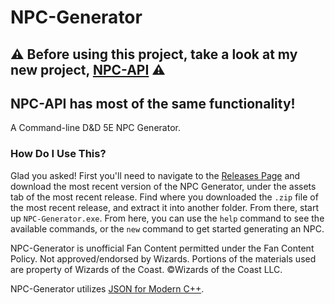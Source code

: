 # NPC-Generator
## ⚠️ Before using this project, take a look at my new project, [NPC-API](https://github.com/robkpaul/NPC-API) ⚠️
## NPC-API has most of the same functionality!



A Command-line D&D 5E NPC Generator.

### How Do I Use This?
Glad you asked! First you'll need to navigate to the [Releases Page](https://github.com/robkpaul/NPC-Generator/releases) and download the most recent version of the NPC Generator, under the assets tab of the most recent release. Find where you downloaded the `.zip` file of the most recent release, and extract it into another folder. From there, start up `NPC-Generator.exe`. From here, you can use the `help` command to see the available commands, or the `new` command to get started generating an NPC.

NPC-Generator is unofficial Fan Content permitted under the Fan Content Policy. Not approved/endorsed by Wizards. Portions of the materials used are property of Wizards of the Coast. ©Wizards of the Coast LLC.

NPC-Generator utilizes [JSON for Modern C++](https://github.com/nlohmann/json).
